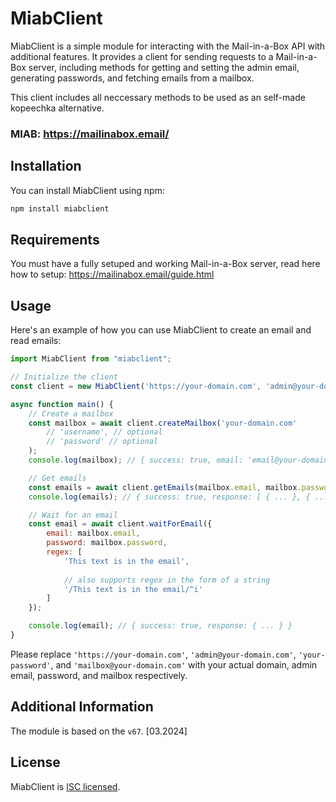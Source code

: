 # MiabClient

MiabClient is a simple module for interacting with the Mail-in-a-Box API with additional features. It provides a client for sending requests to a Mail-in-a-Box server, including methods for getting and setting the admin email, generating passwords, and fetching emails from a mailbox.

This client includes all neccessary methods to be used as an self-made kopeechka alternative.

### MIAB: https://mailinabox.email/

## Installation

You can install MiabClient using npm:

```sh
npm install miabclient
```

## Requirements
You must have a fully setuped and working Mail-in-a-Box server, read here how to setup: https://mailinabox.email/guide.html

## Usage

Here's an example of how you can use MiabClient to create an email and read emails:

```javascript
import MiabClient from "miabclient";

// Initialize the client
const client = new MiabClient('https://your-domain.com', 'admin@your-domain.com', 'your-password');

async function main() {
    // Create a mailbox
    const mailbox = await client.createMailbox('your-domain.com'
        // 'username', // optional
        // 'password' // optional
    );
    console.log(mailbox); // { success: true, email: 'email@your-domain.com', password: 'password' }

    // Get emails
    const emails = await client.getEmails(mailbox.email, mailbox.password);
    console.log(emails); // { success: true, response: [ { ... }, { ... }, ... ] }

    // Wait for an email
    const email = await client.waitForEmail({
        email: mailbox.email,
        password: mailbox.password,
        regex: [
            'This text is in the email',
            
            // also supports regex in the form of a string
            '/This text is in the email/^i'	
        ]
    });

    console.log(email); // { success: true, response: { ... } }
}
```

Please replace `'https://your-domain.com'`, `'admin@your-domain.com'`, `'your-password'`, and `'mailbox@your-domain.com'` with your actual domain, admin email, password, and mailbox respectively.

## Additional Information
The module is based on the `v67`. [03.2024]

## License

MiabClient is [ISC licensed](./LICENSE).